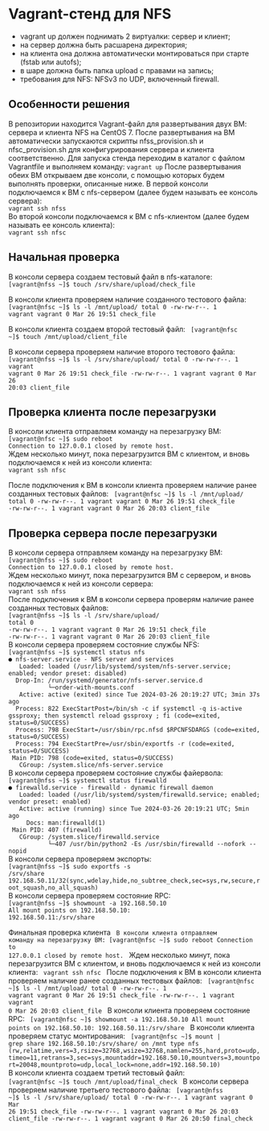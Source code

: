 <h1>Vagrant-стенд для NFS</h1>
<ul>
 <li>vagrant up должен поднимать 2 виртуалки: сервер и клиент;</li>
 <li>на сервер должна быть расшарена директория;</li>
 <li>на клиента она должна автоматически монтироваться при старте (fstab или autofs);</li>
 <li>в шаре должна быть папка upload с правами на запись;</li>
 <li>требования для NFS: NFSv3 по UDP, включенный firewall.</li>
</ul>

<h2>Особенности решения</h2>
В репозитории находится Vagrant-файл для развертывания двух ВМ: сервера и клиента NFS на CentOS 7. После развертывания на ВМ автоматически запускаются скрипты nfss_provision.sh и nfsc_provision.sh для конфигурирования сервера и клиента соответственно. Для запуска стенда переходим в каталог с файлом Vagrantfile и выполняем команду:
<code>vagrant up</code>
После развертывания обеих ВМ открываем две консоли, с помощью которых будем выполнять проверки, описанные ниже.
В первой консоли подключаемся к ВМ с nfs-сервером (далее будем называть ее консоль сервера):
<code>
vagrant ssh nfss
</code>
Во второй консоли подключаемся к ВМ с nfs-клиентом (далее будем называть ее консоль клиента):
<code>
vagrant ssh nfsc
</code>

<h2>Начальная проверка</h2>
В консоли сервера создаем тестовый файл в nfs-каталоге:
<code>
[vagrant@nfss ~]$ touch /srv/share/upload/check_file
</code>

В консоли клиента проверяем наличие созданного тестового файла:
<code>
[vagrant@nfsc ~]$ ls -l /mnt/upload/
total 0
-rw-rw-r--. 1 vagrant vagrant 0 Mar 26 19:51 check_file
</code>

В консоли клиента создаем второй тестовый файл:
<code>
[vagrant@nfsc ~]$ touch /mnt/upload/client_file
</code>

В консоли сервера проверяем наличие второго тестового файла:
<code>
[vagrant@nfss ~]$ ls -l /srv/share/upload/
total 0
-rw-rw-r--. 1 vagrant vagrant 0 Mar 26 19:51 check_file
-rw-rw-r--. 1 vagrant vagrant 0 Mar 26 20:03 client_file
</code>

<h2>Проверка клиента после перезагрузки</h2>
В консоли клиента отправляем команду на перезагрузку ВМ:
<code>
[vagrant@nfsc ~]$ sudo reboot
Connection to 127.0.0.1 closed by remote host.
</code>
Ждем несколько минут, пока перезагрузится ВМ с клиентом, и вновь подключаемся к ней из консоли клиента:
<code>
vagrant ssh nfsc
</code>

После подключения к ВМ в консоли клиента проверяем наличие ранее созданных тестовых файлов:
<code>
[vagrant@nfsc ~]$ ls -l /mnt/upload/
total 0
-rw-rw-r--. 1 vagrant vagrant 0 Mar 26 19:51 check_file
-rw-rw-r--. 1 vagrant vagrant 0 Mar 26 20:03 client_file
</code>

<h2>Проверка сервера после перезагрузки</h2>
В консоли сервера отправляем команду на перезагрузку ВМ:
<code>
[vagrant@nfss ~]$ sudo reboot
Connection to 127.0.0.1 closed by remote host.
</code>
Ждем несколько минут, пока перезагрузится ВМ с сервером, и вновь подключаемся к ней из консоли сервера:
<code>
vagrant ssh nfss
</code>
После подключения к ВМ в консоли сервера проверям наличие ранее созданных тестовых файлов:
<code>
[vagrant@nfss ~]$ ls -l /srv/share/upload/
total 0
-rw-rw-r--. 1 vagrant vagrant 0 Mar 26 19:51 check_file
-rw-rw-r--. 1 vagrant vagrant 0 Mar 26 20:03 client_file
</code>
В консоли сервера проверяем состояние службы NFS:
<code>
[vagrant@nfss ~]$ systemctl status nfs
● nfs-server.service - NFS server and services
   Loaded: loaded (/usr/lib/systemd/system/nfs-server.service; enabled; vendor preset: disabled)
  Drop-In: /run/systemd/generator/nfs-server.service.d
           └─order-with-mounts.conf
   Active: active (exited) since Tue 2024-03-26 20:19:27 UTC; 3min 37s ago
  Process: 822 ExecStartPost=/bin/sh -c if systemctl -q is-active gssproxy; then systemctl reload gssproxy ; fi (code=exited, status=0/SUCCESS)
  Process: 798 ExecStart=/usr/sbin/rpc.nfsd $RPCNFSDARGS (code=exited, status=0/SUCCESS)
  Process: 794 ExecStartPre=/usr/sbin/exportfs -r (code=exited, status=0/SUCCESS)
 Main PID: 798 (code=exited, status=0/SUCCESS)
   CGroup: /system.slice/nfs-server.service
</code>
В консоли сервера проверяем состояние службы файервола:
<code>
[vagrant@nfss ~]$ systemctl status firewalld
● firewalld.service - firewalld - dynamic firewall daemon
   Loaded: loaded (/usr/lib/systemd/system/firewalld.service; enabled; vendor preset: enabled)
   Active: active (running) since Tue 2024-03-26 20:19:21 UTC; 5min ago
     Docs: man:firewalld(1)
 Main PID: 407 (firewalld)
   CGroup: /system.slice/firewalld.service
           └─407 /usr/bin/python2 -Es /usr/sbin/firewalld --nofork --nopid
</code>  
В консоли сервера проверяем экспорты:
<code>
[vagrant@nfss ~]$ sudo exportfs -s
/srv/share  192.168.50.11/32(sync,wdelay,hide,no_subtree_check,sec=sys,rw,secure,root_squash,no_all_squash)
</code>
В консоли сервера проверяем состояние RPC:
<code>
[vagrant@nfss ~]$ showmount -a 192.168.50.10
All mount points on 192.168.50.10:
192.168.50.11:/srv/share
</code>


Финальная проверка клиента
<code>
В консоли клиента отправляем команду на перезагрузку ВМ:
[vagrant@nfsc ~]$ sudo reboot
Connection to 127.0.0.1 closed by remote host.
</code>
Ждем несколько минут, пока перезагрузится ВМ с клиентом, и вновь подключаемся к ней из консоли клиента:
<code>
vagrant ssh nfsc
</code>
После подключения к ВМ в консоли клиента проверяем наличие ранее созданных тестовых файлов:
<code>
[vagrant@nfsc ~]$ ls -l /mnt/upload/
total 0
-rw-rw-r--. 1 vagrant vagrant 0 Mar 26 19:51 check_file
-rw-rw-r--. 1 vagrant vagrant 0 Mar 26 20:03 client_file
</code>
В консоли клиента проверяем состояние RPC:
<code>
[vagrant@nfsc ~]$ showmount -a 192.168.50.10
All mount points on 192.168.50.10:
192.168.50.11:/srv/share
</code>
В консоли клиента проверяем статус монтирования:
<code>
[vagrant@nfsc ~]$ mount | grep share
192.168.50.10:/srv/share/ on /mnt type nfs (rw,relatime,vers=3,rsize=32768,wsize=32768,namlen=255,hard,proto=udp,timeo=11,retrans=3,sec=sys,mountaddr=192.168.50.10,mountvers=3,mountport=20048,mountproto=udp,local_lock=none,addr=192.168.50.10)
</code>
В консоли клиента создаем третий тестовый файл:
<code>
[vagrant@nfsc ~]$ touch /mnt/upload/final_check
</code>
В консоли сервера проверяем наличие третьего тестового файла:
<code>
[vagrant@nfss ~]$ ls -l /srv/share/upload/
total 0
-rw-rw-r--. 1 vagrant vagrant 0 Mar 26 19:51 check_file
-rw-rw-r--. 1 vagrant vagrant 0 Mar 26 20:03 client_file
-rw-rw-r--. 1 vagrant vagrant 0 Mar 26 20:50 final_check
</code>
